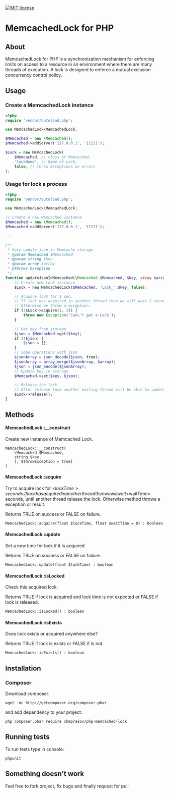 [![MIT license](http://img.shields.io/badge/license-MIT-brightgreen.svg)](http://opensource.org/licenses/MIT)

MemcachedLock for PHP
=========

## About
MemcachedLock for PHP is a synchronization mechanism for enforcing limits on access to a resource in an environment where there are many threads of execution. A lock is designed to enforce a mutual exclusion concurrency control policy.

## Usage

### Create a MemcachedLock instance

```php
<?php
require 'vendor/autoload.php';

use MemcachedLock\MemcachedLock;

$Memcached = new \Memcached();
$Memcached->addServer('127.0.0.1', '11211');

$Lock = new MemcachedLock(
    $Memcached, // class of Memcached,
    'lockName', // Name of Lock,
    false, // throw Exceptions on errors
);

```

### Usage for lock a process

```php
<?php
require 'vendor/autoload.php';

use MemcachedLock\MemcachedLock;

// Create a new Memcached instance
$Memcached = new \Memcached();
$Memcached->addServer('127.0.0.1', '11211');

...

/**
 * Safe update json in Memcache storage
 * @param Memcached $Memcached
 * @param string $key
 * @param array $array
 * @throws Exception
 */
function updateJsonInMemcached(\Memcached $Memcached, $key, array $array) {
    // Create new Lock instance
    $Lock = new MemcachedLock($Memcached, 'Lock_'.$key, false);

    // Acquire lock for 1 sec.
    // If lock has acquired in another thread then we will wait 2 second, until another thread release the lock.
    // Otherwise we throw a exception.
    if (!$Lock->acquire(1, 2)) {
        throw new Exception('Can\'t get a Lock');
    }

    // Get key from storage
    $json = $Memcached->get($key);
    if (!$json) {
        $json = [];
    }
    // Some operations with json
    $jsonArray = json_decode($json, true);
    $jsonArray = array_merge($jsonArray, $array);
    $json = json_encode($jsonArray);
    // Update key in storage
    $Memcached->set($key, $json);

    // Release the lock
    // After release lock another waiting thread will be able to update json in storage
    $Lock->release();
}

```

## Methods

#### MemcachedLock::__construct

Create new instance of Memcached Lock.

```
MemcachedLock::__construct(
    \Memcached $Memcached,
    string $key,
    [, $throwException = true]
)
```

#### MemcachedLock::acquire

Try to acquire lock for <$lockTime> seconds.
If lock has acquired in another thread then we will wait <$waitTime> seconds, until another thread release the lock.
Otherwise method throws a exception or result.

Returns TRUE on success or FALSE on failure.

```
MemcachedLock::acquire(float $lockTime, float $waitTime = 0) : boolean
```

#### MemcachedLock::update

Set a new time for lock if it is acquired

Returns TRUE on success or FALSE on failure.

```
MemcachedLock::update(float $lockTime) : boolean
```

#### MemcachedLock::isLocked

Check this acquired lock.

Returns TRUE if lock is acquired and lock time is not expected
or FALSE if lock is released.

```
MemcachedLock::isLocked() : boolean
```

#### MemcachedLock::isExists

Does lock exists or acquired anywhere else?

Returns TRUE if lock is exists or FALSE if is not.

```
MemcachedLock::isExists() : boolean
```

## Installation

### Composer

Download composer:

    wget -nc http://getcomposer.org/composer.phar

and add dependency to your project:

    php composer.phar require cheprasov/php-memcached-lock

## Running tests

To run tests type in console:

    phpunit

## Something doesn't work

Feel free to fork project, fix bugs and finally request for pull

